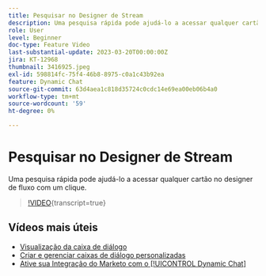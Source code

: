 ```yaml
---
title: Pesquisar no Designer de Stream
description: Uma pesquisa rápida pode ajudá-lo a acessar qualquer cartão no designer de fluxo com um clique.
role: User
level: Beginner
doc-type: Feature Video
last-substantial-update: 2023-03-20T00:00:00Z
jira: KT-12968
thumbnail: 3416925.jpeg
exl-id: 598814fc-75f4-46b8-8975-c0a1c43b92ea
feature: Dynamic Chat
source-git-commit: 63d4aea1c818d35724c0cdc14e69ea00eb06b4a0
workflow-type: tm+mt
source-wordcount: '59'
ht-degree: 0%

---
```


# Pesquisar no Designer de Stream

Uma pesquisa rápida pode ajudá-lo a acessar qualquer cartão no designer de fluxo com um clique.

>[!VIDEO](https://video.tv.adobe.com/v/3437247/?quality=12&learn=on&captions=por_br){transcript=true}

## Vídeos mais úteis

* [Visualização da caixa de diálogo](dialogue-preview.md)
* [Criar e gerenciar caixas de diálogo personalizadas](dialogue-management.md)
* [Ative sua Integração do Marketo com o [!UICONTROL Dynamic Chat]](marketo-integration.md)
